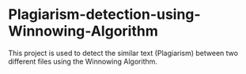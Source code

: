 # Plagiarism-detection-using-Winnowing-Algorithm

This project is used to detect the similar text (Plagiarism) between two different files using the Winnowing Algorithm.
